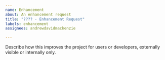 ```yaml
---
name: Enhancement
about: An enhancement request
title: "???? - Enhancement Request"
labels: enhancement
assignees: andrewdavidmackenzie

---
```


Describe how this improves the project for users or developers, externally visible or internally only.
